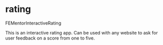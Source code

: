 # rating
FEMentorInteractiveRating

This is an interactive rating app.  Can be used with any website to ask for user feedback on a score from one to five.
